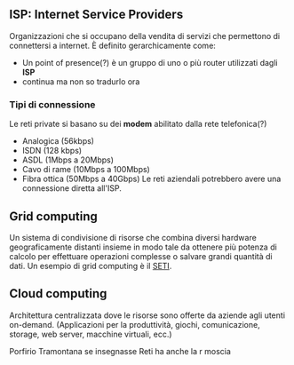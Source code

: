 ## ISP: Internet Service Providers
Organizzazioni che si occupano della vendita di servizi che permettono di connettersi a internet.
È definito gerarchicamente come:
- Un point of presence(?) è un gruppo di uno o più router utilizzati dagli **ISP** 
- continua ma non so tradurlo ora

### Tipi di connessione
Le reti private si basano su dei **modem** abilitato dalla rete telefonica(?)
- Analogica (56kbps)
- ISDN (128 kbps)
- ASDL (1Mbps a 20Mbps)
- Cavo di rame (10Mbps a 100Mbps)
- Fibra ottica (50Mbps a 40Gbps)
Le reti aziendali potrebbero avere una connessione diretta all'ISP.

## Grid computing
Un sistema di condivisione di risorse che combina diversi hardware geograficamente distanti insieme in modo tale da ottenere più potenza di calcolo per effettuare operazioni complesse o salvare grandi quantità di dati.
Un esempio di grid computing è il [SETI](https://it.wikipedia.org/wiki/SETI).
## Cloud computing
Architettura centralizzata dove le risorse sono offerte da aziende agli utenti on-demand. (Applicazioni per la produttività, giochi, comunicazione, storage, web server, macchine virtuali, ecc.)

Porfirio Tramontana se insegnasse Reti
ha anche la r moscia